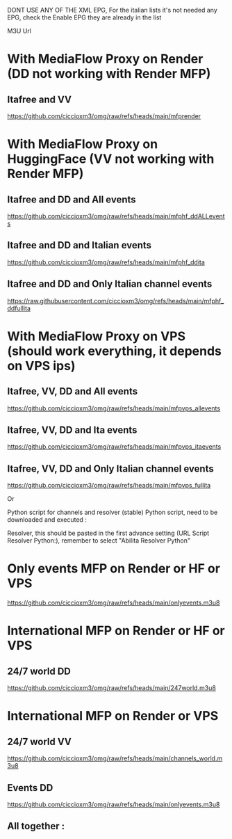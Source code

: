 DONT USE ANY OF THE XML EPG, For the italian lists it's not needed any EPG, check the Enable EPG they are already in the list

M3U Url

# With MediaFlow Proxy on Render (DD not working with Render MFP)

## Itafree and VV
https://github.com/ciccioxm3/omg/raw/refs/heads/main/mfprender

#  With MediaFlow Proxy on HuggingFace (VV not working with Render MFP)

## Itafree and DD and All events
https://github.com/ciccioxm3/omg/raw/refs/heads/main/mfphf_ddALLevents

## Itafree and DD and Italian events
https://github.com/ciccioxm3/omg/raw/refs/heads/main/mfphf_ddita

## Itafree and DD and Only Italian channel events
https://raw.githubusercontent.com/ciccioxm3/omg/refs/heads/main/mfphf_ddfullita



#  With MediaFlow Proxy on VPS (should work everything, it depends on VPS ips)

## Itafree, VV, DD and All events
https://github.com/ciccioxm3/omg/raw/refs/heads/main/mfpvps_allevents

## Itafree, VV, DD and Ita events
https://github.com/ciccioxm3/omg/raw/refs/heads/main/mfpvps_itaevents

## Itafree, VV, DD and Only Italian channel events
https://github.com/ciccioxm3/omg/raw/refs/heads/main/mfpvps_fullita

Or 

Python script for channels and resolver (stable)
Python script, need to be downloaded and executed :




Resolver, this should be pasted in the first advance setting (URL Script Resolver Python:), remember to select "Abilita Resolver Python"





#  Only events MFP on Render or HF or VPS

https://github.com/ciccioxm3/omg/raw/refs/heads/main/onlyevents.m3u8



#  International MFP on Render or HF or VPS

## 24/7 world DD

https://github.com/ciccioxm3/omg/raw/refs/heads/main/247world.m3u8



#  International MFP on Render or VPS


## 24/7 world VV

https://github.com/ciccioxm3/omg/raw/refs/heads/main/channels_world.m3u8


## Events DD

https://github.com/ciccioxm3/omg/raw/refs/heads/main/onlyevents.m3u8


## All together :


